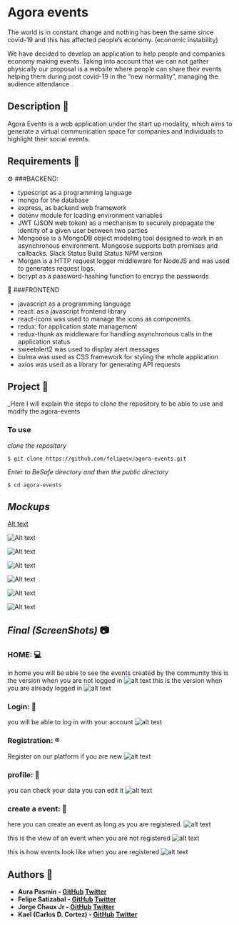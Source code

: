 # Agora events 

The world is in constant change and nothing has been the same since covid-19 and this has affected people’s economy. (economic instability)

We have decided to develop an application to help people and companies economy making events.
Taking into account that we can not gather physically our proposal is a website where people can share their events helping them during post covid-19 in the “new normality”, managing the audience attendance .

## Description 📜

Agora Events is a web application under the start up modality, which aims to generate a virtual communication space for companies and individuals to highlight their social events.

## Requirements :pencil:
⚙ ###BACKEND:
- typescript as a programming language
- mongo for the database
- express, as backend web framework
- dotenv module for loading environment variables
- JWT (JSON web token) as a mechanism to securely propagate the identity of a given user between two parties
- Mongoose is a MongoDB object modeling tool designed to work in an asynchronous environment. Mongoose supports both promises and callbacks. Slack Status Build Status NPM version
- Morgan is a HTTP request logger middleware for NodeJS and was used to generates request logs.
- bcrypt as a password-hashing function to encryp the passwords

🎨 ###FRONTEND
- javascript as a programming language
- react: as a javascript frontend library
- react-icons was used to manage the icons as components.
- redux: for application state management
- redux-thunk as middleware for handling asynchronous calls in the application status
- sweetalert2 was used to display alert messages
- bulma was used as CSS framework for styling the whole application
- axios was used as a library for generating API requests

## Project :file_folder:

_Here I will explain the steps to clone the repository to be able to use and modify the 
agora-events

### To use

_clone the repository_
```
$ git clone https://github.com/felipesv/agora-events.git
```

_Enter to BeSafe directory and then the public directory_
```
$ cd agora-events
```
## _Mockups_

[Alt text](https://i.imgur.com/COsNvYe.png)

![Alt text](https://i.imgur.com/1NdXvtp.png)

![Alt text](https://i.imgur.com/FOZ60CY.png)

![Alt text](https://i.imgur.com/meUOP2Q.png)

![Alt text](https://i.imgur.com/meUOP2Q.png)

![Alt text](https://i.imgur.com/8Ujskvp.png)

![Alt text](https://i.imgur.com/Y5jrEwv.png)


## _Final (ScreenShots)_ :camera:

### HOME: 💻
in home you will be able to see the events created by the community this is the version when you are not logged in
![alt text](https://i.imgur.com/T9liVau.png)
this is the version when you are already logged in
![alt text](https://i.imgur.com/WWsCH9L.png)

### Login: :door:
you will be able to log in with your account
![alt text](https://i.imgur.com/vFxc3Co.png)

### Registration: :registered:
Register on our platform if you are new
![alt text](https://i.imgur.com/1OCCoRB.png)

### profile: 👤
you can check your data you can edit it
![alt text](https://i.imgur.com/vf5rZ1B.png)

### create a event: :newspaper:
here you can create an event as long as you are registered.
![alt text](https://i.imgur.com/FXoCEXt.png)

this is the view of an event when you are not registered
![alt text](https://i.imgur.com/FohDPGC.png)

this is how events look like when you are registered 
![alt text](https://i.imgur.com/NdYqm2x.png)


## Authors 📜

* **Aura Pasmin - [GitHub](https://github.com/auraPasmin) [Twitter](https://twitter.com/Mari_Pasmin)** 
* **Felipe Satizabal - [GitHub](https://github.com/felipesv/) [Twitter](https://twitter.com/FelipeSatizaba3)** 
* **Jorge Chaux Jr - [GitHub](https://github.com/jorgechauxjr) [Twitter](https://twitter.com/jorgechauxjr)** 
* **Kael (Carlos D. Cortez) - [GitHub](https://github.com/kaelwebdev) [Twitter](https://twitter.com/kaelwebdev)** 
